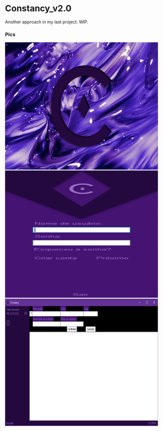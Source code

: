 # Constancy_v2.0
Another approach in my last project. WIP.

### Pics
<img src="https://github.com/crimson-luis/Constancy_v2.0/blob/main/showcase/toplevel_bg.png" width="520" height="420">
<img src="https://github.com/crimson-luis/Constancy_v2.0/blob/main/showcase/login.png" width="520" height="420">
<img src="https://github.com/crimson-luis/Constancy_v2.0/blob/main/showcase/main.png" width="520" height="420">
